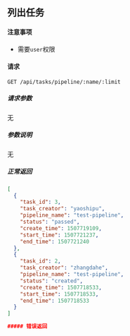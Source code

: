 ## 列出任务

#### 注意事项

- 需要`user`权限

#### 请求

```
GET /api/tasks/pipeline/:name/:limit
```

##### 请求参数

无

##### 参数说明

无

##### 正常返回

```json
[
  {
    "task_id": 3,
    "task_creator": "yaoshipu",
    "pipeline_name": "test-pipeline",
    "status": "passed",
    "create_time": 1507719109,
    "start_time": 1507721237,
    "end_time": 1507721240
  },
  {
    "task_id": 2,
    "task_creator": "zhangdahe",
    "pipeline_name": "test-pipeline",
    "status": "created",
    "create_time": 1507718533,
    "start_time": 1507718533,
    "end_time": 1507718533
  }
]

##### 错误返回
